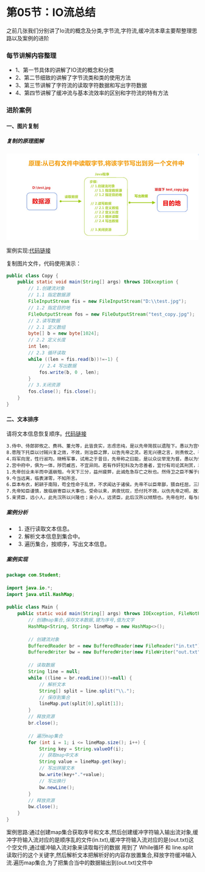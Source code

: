 # 第05节：IO流总结
之前几张我们分别讲了Io流的概念及分类,字节流,字符流,缓冲流本章主要帮整理思路以及案例的进阶

### 每节讲解内容整理
* 1、第一节具体的讲解了IO流的概念和分类
* 2、第二节细致的讲解了字节流类和类的使用方法
* 3、第三节讲解了字符流的读取字符数据和写出字符数据
* 4、第四节讲解了缓冲流与基本流效率的区别和字符流的特有方法

### 进阶案例
#### 一、图片复制
##### 复制的原理图解
![images](../images/0805_img.png)

案例实现:[代码链接](https://github.com/xiaozhoulee/java-examples/blob/master/08_IO%E6%B5%81/%E7%AC%AC05%E8%8A%82%EF%BC%9A%E6%80%BB%E7%BB%93/demo01/src/com/Student/Main.java)

复制图片文件，代码使用演示：

``` java
public class Copy { 
    public static void main(String[] args) throws IOException { 
        // 1.创建流对象 
        // 1.1 指定数据源 
        FileInputStream fis = new FileInputStream("D:\\test.jpg"); 
        // 1.2 指定目的地 
        FileOutputStream fos = new FileOutputStream("test_copy.jpg");
        // 2.读写数据 
        // 2.1 定义数组 
        byte[] b = new byte[1024]; 
        // 2.2 定义长度 
        int len; 
        // 2.3 循环读取 
        while ((len = fis.read(b))!=‐1) { 
            // 2.4 写出数据 
            fos.write(b, 0 , len); 
        }
        // 3.关闭资源 
        fos.close(); fis.close(); 
    } 
}
```

#### 二、文本排序
请将文本信息恢复顺序。[代码链接](https://github.com/xiaozhoulee/java-examples/blob/master/08_IO%E6%B5%81/%E7%AC%AC05%E8%8A%82%EF%BC%9A%E6%80%BB%E7%BB%93/demo02/src/com/Student/Main.java)

``` html
3.侍中、侍郎郭攸之、费祎、董允等，此皆良实，志虑忠纯，是以先帝简拔以遗陛下。愚以为宫中之事，事无大小，悉 以咨之，然后施行，必得裨补阙漏，有所广益。
8.愿陛下托臣以讨贼兴复之效，不效，则治臣之罪，以告先帝之灵。若无兴德之言，则责攸之、祎、允等之慢，以彰其 咎；陛下亦宜自谋，以咨诹善道，察纳雅言，深追先帝遗诏，臣不胜受恩感激。 
4.将军向宠，性行淑均，晓畅军事，试用之于昔日，先帝称之曰能，是以众议举宠为督。愚以为营中之事，悉以咨之， 必能使行阵和睦，优劣得所。 
2.宫中府中，俱为一体，陟罚臧否，不宜异同。若有作奸犯科及为忠善者，宜付有司论其刑赏，以昭陛下平明之理，不 宜偏私，使内外异法也。 
1.先帝创业未半而中道崩殂，今天下三分，益州疲弊，此诚危急存亡之秋也。然侍卫之臣不懈于内，忠志之士忘身于外 者，盖追先帝之殊遇，欲报之于陛下也。诚宜开张圣听，以光先帝遗德，恢弘志士之气，不宜妄自菲薄，引喻失义，以 塞忠谏之路也。
9.今当远离，临表涕零，不知所言。 
6.臣本布衣，躬耕于南阳，苟全性命于乱世，不求闻达于诸侯。先帝不以臣卑鄙，猥自枉屈，三顾臣于草庐之中，咨臣 以当世之事，由是感激，遂许先帝以驱驰。后值倾覆，受任于败军之际，奉命于危难之间，尔来二十有一年矣。 
7.先帝知臣谨慎，故临崩寄臣以大事也。受命以来，夙夜忧叹，恐付托不效，以伤先帝之明，故五月渡泸，深入不毛。 今南方已定，兵甲已足，当奖率三军，北定中原，庶竭驽钝，攘除奸凶，兴复汉室，还于旧都。此臣所以报先帝而忠陛 下之职分也。至于斟酌损益，进尽忠言，则攸之、祎、允之任也。 
5.亲贤臣，远小人，此先汉所以兴隆也；亲小人，远贤臣，此后汉所以倾颓也。先帝在时，每与臣论此事，未尝不叹息 痛恨于桓、灵也。侍中、尚书、长史、参军，此悉贞良死节之臣，愿陛下亲之信之，则汉室之隆，可计日而待也。
```

##### 案例分析

* 1. 逐行读取文本信息。 
* 2. 解析文本信息到集合中。 
* 3. 遍历集合，按顺序，写出文本信息。

##### 案例实现  

``` java
package com.Student;

import java.io.*;
import java.util.HashMap;

public class Main {
    public static void main(String[] args) throws IOException, FileNotFoundException {
        // 创建map集合,保存文本数据,键为序号,值为文字
        HashMap<String, String> lineMap = new HashMap<>();

        // 创建流对象
        BufferedReader br = new BufferedReader(new FileReader("in.txt"));
        BufferedWriter bw = new BufferedWriter(new FileWriter("out.txt"));

        // 读取数据
        String line = null;
        while ((line = br.readLine())!=null) {
            // 解析文本
            String[] split = line.split("\\.");
            // 保存到集合
            lineMap.put(split[0],split[1]);
        }
        // 释放资源
        br.close();

        // 遍历map集合
        for (int i = 1; i <= lineMap.size(); i++) {
            String key = String.valueOf(i);
            // 获取map中文本
            String value = lineMap.get(key);
            // 写出拼接文本
            bw.write(key+"."+value);
            // 写出换行
            bw.newLine();
        }
        // 释放资源
        bw.close();
    }
}
```

案例思路:通过创建map集合获取序号和文本,然后创建缓冲字符输入输出流对象,缓冲字符输入流对应的是顺序乱的文件(in.txt),缓冲字符输入流对应的是(out.txt)这个空文件,通过缓冲输入流对象来读取每行的数据 用到了 While循环 和 line.split 读取行的这个关键字,然后解析文本把解析好的内容存放置集合,释放字符缓冲输入流.遍历map集合,为了把集合当中的数据输出到(out.txt)文件中
